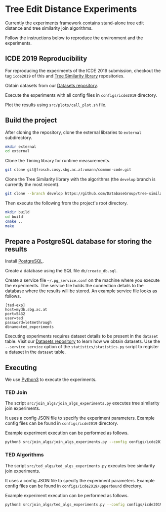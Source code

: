 # Tree Edit Distance Experiments

Currently the experiments framework contains stand-alone tree edit distance
and tree similarity join algorithms.

Follow the instructions below to reproduce the environment and the experiments.

## ICDE 2019 Reproducibility

For reproducing the experiments of the ICDE 2019 submission, checkout the tag
`icde2019` of this and
[Tree Similarity library](https://github.com/DatabaseGroup/tree-similarity/tree/develop)
repositories.

Obtain datasets from our
[Datasets repository](https://frosch.cosy.sbg.ac.at/mpawlik/ted-datasets).

Execute the experiments with all config files in `configs/icde2019` directory.

Plot the results using `src/plots/call_plot.sh` file.

## Build the project

After cloning the repository, clone the external libraries to `external`
subdirectory.

```bash
mkdir external
cd external
```
Clone the Timing library for runtime measurements.

```bash
git clone git@frosch.cosy.sbg.ac.at:wmann/common-code.git
```

Clone the Tree Similarity library with the algorithms (the `develop` branch
is currently the most recent).

```bash
git clone --branch develop https://github.com/DatabaseGroup/tree-similarity.git
```

Then execute the following from the project's root directory.
```bash
mkdir build
cd build
cmake ..
make
```

## Prepare a PostgreSQL database for storing the results

Install [PostgreSQL](https://www.postgresql.org/).

Create a database using the SQL file ``db/create_db.sql``.

Create a service file ``~/.pg_service.conf`` on the machine where you execute
the experiments. The service file holds the connection details to the database
where the results will be stored. An example service file looks as follows.

```
[ted-exp]
host=mydb.sbg.ac.at
port=5432
user=ted
password=letmethrough
dbname=ted_experiments
```

Executing experiments requires dataset details to be present in the `dataset`
table. Visit our
[Datasets repository](https://frosch.cosy.sbg.ac.at/mpawlik/ted-datasets)
to learn how we obtain datasets. Use the `--service service` option of the
`statistics/statistics.py` script to register a dataset in the `dataset` table.


## Executing

We use [Python3](https://www.python.org/) to execute the experiments.

### TED Join

The script `src/join_algs/join_algs_experiments.py` executes tree similarity
join experiments.

It uses a config JSON file to specify the experiment parameters. Example config
files can be found in `configs/icde2019` directory.

Example experiment execution can be performed as follows.

```bash
python3 src/join_algs/join_algs_experiments.py --config configs/icde2019/bolzano.json --dataset_path /path_to/ted-datasets/ --service service
```

### TED Algorithms

The script `src/ted_algs/ted_algs_experiments.py` executes tree similarity
join experiments.

It uses a config JSON file to specify the experiment parameters. Example config
files can be found in `configs/icde2019/upperbound` directory.

Example experiment execution can be performed as follows.

```bash
python3 src/join_algs/ted_algs_experiments.py --config configs/icde2019/upperbound/sentiment.json --dataset_path /path_to/ted-datasets/ --service service
```